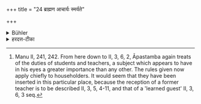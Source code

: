 +++
title = "24 ब्राह्मण आचार्यः स्मर्यते"

+++

<details><summary>Bühler</summary>

24. It is declared in the Smṛtis that a Brāhmaṇa alone should be chosen as teacher (or spiritual guide). [^16] 


[^16]:  Manu II, 241, 242. From here down to II, 3, 6, 2, Āpastamba again treats of the duties of students and teachers, a subject which appears to have in his eyes a greater importance than any other. The rules given now apply chiefly to householders. It would seem that they have been inserted in this particular place, because the reception of a former teacher is to be described II, 3, 5, 4-11, and that of a 'learned guest' II, 3, 6, 3 seq.
</details>

<details><summary>हरदत्त-टीका</summary>

## सूत्रम्
ब्राह्मण आचार्यः स्मर्यते तु ॥ २५ ॥  
### टिप्पनी
तुशब्दोऽवधारणार्थो भिन्नक्रमश्च । ब्राह्मण एव सर्वेषामाचार्यः स्मर्यते धर्मशास्त्रेषु । इहाऽपि वक्ष्यति 'स्वकर्म ब्राह्मणस्ये'(२.१०.४.)त्यादि।
अनुवादोऽयमापदि कल्पान्तरं वक्तुम् ॥ २५॥
</details>
